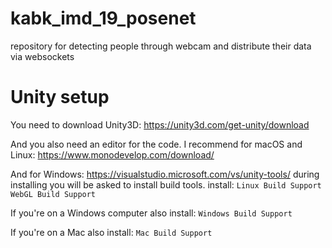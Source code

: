# kabk_imd_19_posenet
repository for detecting people through webcam and distribute their data via websockets

# 

# Unity setup

You need to download Unity3D:
https://unity3d.com/get-unity/download

And you also need an editor for the code.
I recommend for macOS and Linux:
https://www.monodevelop.com/download/

And for Windows:
https://visualstudio.microsoft.com/vs/unity-tools/
during installing you will be asked to install build tools.
install:
`Linux Build Support`
`WebGL Build Support`

If you're on a Windows computer also install:
`Windows Build Support`

If you're on a Mac also install:
`Mac Build Support`
